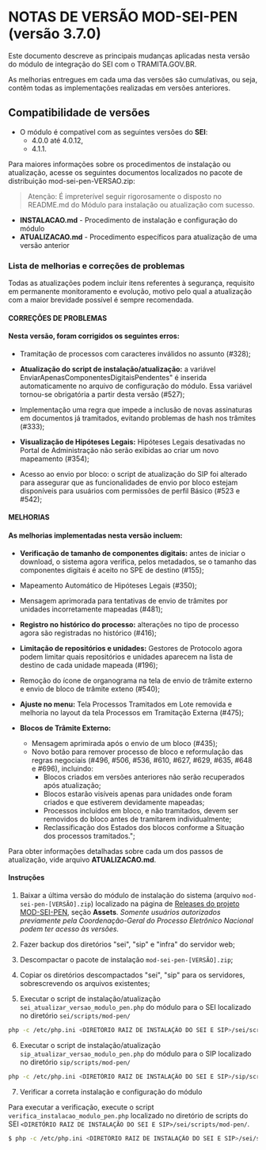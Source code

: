 # NOTAS DE VERSÃO MOD-SEI-PEN (versão 3.7.0)

Este documento descreve as principais mudanças aplicadas nesta versão do módulo de integração do SEI com o TRAMITA.GOV.BR.

As melhorias entregues em cada uma das versões são cumulativas, ou seja, contêm todas as implementações realizadas em versões anteriores.

## Compatibilidade de versões
* O módulo é compatível com as seguintes versões do **SEI**:
  * 4.0.0 até 4.0.12,
  * 4.1.1.
    
Para maiores informações sobre os procedimentos de instalação ou atualização, acesse os seguintes documentos localizados no pacote de distribuição mod-sei-pen-VERSAO.zip:
> Atenção: É impreterível seguir rigorosamente o disposto no README.md do Módulo para instalação ou atualização com sucesso.
* **INSTALACAO.md** - Procedimento de instalação e configuração do módulo
* **ATUALIZACAO.md** - Procedimento específicos para atualização de uma versão anterior

### Lista de melhorias e correções de problemas

Todas as atualizações podem incluir itens referentes à segurança, requisito em permanente monitoramento e evolução, motivo pelo qual a atualização com a maior brevidade possível é sempre recomendada.

#### **CORREÇÕES DE PROBLEMAS**

#### Nesta versão, foram corrigidos os seguintes erros:

* Tramitação de processos com caracteres inválidos no assunto (#328);

* **Atualização do script de instalação/atualização:** a variável  EnviarApenasComponentesDigitaisPendentes" é inserida automaticamente no arquivo de configuração do módulo. Essa variável tornou-se obrigatória a partir desta versão (#527);

* Implementação uma regra que impede a inclusão de novas assinaturas em documentos já tramitados, evitando problemas de hash nos trâmites (#333);

* **Visualização de Hipóteses Legais:** Hipóteses Legais desativadas no Portal de Administração não serão exibidas ao criar um novo mapeamento (#354);

* Acesso ao envio por bloco: o script de atualização do SIP foi alterado para assegurar que as funcionalidades de envio por bloco estejam disponíveis para usuários com permissões de perfil Básico (#523 e #542);

#### **MELHORIAS**

#### As melhorias implementadas nesta versão incluem:

* **Verificação de tamanho de componentes digitais:** antes de iniciar o download, o sistema agora verifica, pelos metadados, se o tamanho das componentes digitais é aceito no SPE de destino (#155);

* Mapeamento Automático de Hipóteses Legais (#350);

* Mensagem aprimorada para tentativas de envio de trâmites por unidades incorretamente mapeadas (#481);

* **Registro no histórico do processo:** alterações no tipo de processo agora são registradas no histórico (#416);

* **Limitação de repositórios e unidades:** Gestores de Protocolo agora podem limitar quais repositórios e unidades aparecem na lista de destino de cada unidade mapeada (#196);

* Remoção do ícone de organograma na tela de envio de trâmite externo e envio de bloco de trâmite exteno (#540);

* **Ajuste no menu:** Tela Processos Tramitados em Lote removida e melhoria no layout da tela Processos em Tramitação Externa (#475);

* **Blocos de Trâmite Externo:**
  - Mensagem aprimirada após o envio de um bloco (#435);
  - Novo botão para remover processo de bloco e reformulação das regras negociais (#496, #506, #536, #610, #627, #629, #635, #648 e #696), incluindo:
    + Blocos criados em versões anteriores não serão recuperados após atualização;
    + Blocos estarão visíveis apenas para unidades onde foram criados e que estiverem devidamente mapeadas;
    + Processos incluídos em bloco, e não tramitados, devem ser removidos do bloco antes de tramitarem individualmente;
    + Reclassificação dos Estados dos blocos conforme a Situação dos processos tramitados.";

Para obter informações detalhadas sobre cada um dos passos de atualização, vide arquivo **ATUALIZACAO.md**.

#### Instruções

1. Baixar a última versão do módulo de instalação do sistema (arquivo `mod-sei-pen-[VERSÃO].zip`) localizado na página de [Releases do projeto MOD-SEI-PEN](https://github.com/spbgovbr/mod-sei-pen/releases), seção **Assets**. _Somente usuários autorizados previamente pela Coordenação-Geral do Processo Eletrônico Nacional podem ter acesso às versões._

2. Fazer backup dos diretórios "sei", "sip" e "infra" do servidor web;

3. Descompactar o pacote de instalação `mod-sei-pen-[VERSÃO].zip`;

4. Copiar os diretórios descompactados "sei", "sip" para os servidores, sobrescrevendo os arquivos existentes;

5. Executar o script de instalação/atualização `sei_atualizar_versao_modulo_pen.php` do módulo para o SEI localizado no diretório `sei/scripts/mod-pen/`

```bash
php -c /etc/php.ini <DIRETÓRIO RAIZ DE INSTALAÇÃO DO SEI E SIP>/sei/scripts/mod-pen/sei_atualizar_versao_modulo_pen.php
```

6. Executar o script de instalação/atualização `sip_atualizar_versao_modulo_pen.php` do módulo para o SIP localizado no diretório `sip/scripts/mod-pen/`

```bash
php -c /etc/php.ini <DIRETÓRIO RAIZ DE INSTALAÇÃO DO SEI E SIP>/sip/scripts/mod-pen/sip_atualizar_versao_modulo_pen.php
```

7. Verificar a correta instalação e configuração do módulo

Para executar a verificação, execute o script ```verifica_instalacao_modulo_pen.php``` localizado no diretório de scripts do SEI ```<DIRETÓRIO RAIZ DE INSTALAÇÃO DO SEI E SIP>/sei/scripts/mod-pen/```.

```bash
$ php -c /etc/php.ini <DIRETÓRIO RAIZ DE INSTALAÇÃO DO SEI E SIP>/sei/scripts/mod-pen/verifica_instalacao_modulo_pen.php
``` 
